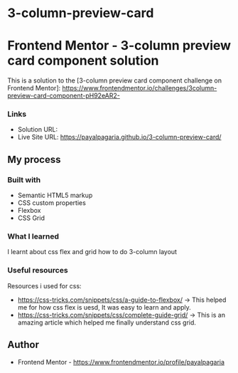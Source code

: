 # 3-column-preview-card
# Frontend Mentor - 3-column preview card component solution

This is a solution to the [3-column preview card component challenge on Frontend Mentor]:
https://www.frontendmentor.io/challenges/3column-preview-card-component-pH92eAR2- 

### Links

- Solution URL: 
- Live Site URL: https://payalpagaria.github.io/3-column-preview-card/

## My process

### Built with

- Semantic HTML5 markup
- CSS custom properties
- Flexbox
- CSS Grid

### What I learned

I learnt about css flex and grid how to do 3-column layout

### Useful resources
Resources i used for css:
- https://css-tricks.com/snippets/css/a-guide-to-flexbox/ -> This helped me for how css flex is uesd, It was easy to learn and apply.
- https://css-tricks.com/snippets/css/complete-guide-grid/ -> This is an amazing article which helped me finally understand css grid.

## Author
- Frontend Mentor - https://www.frontendmentor.io/profile/payalpagaria
